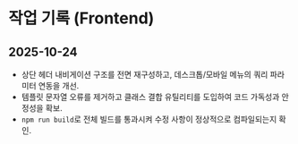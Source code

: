 ﻿# 작업 기록 (Frontend)

## 2025-10-24
- 상단 헤더 내비게이션 구조를 전면 재구성하고, 데스크톱/모바일 메뉴의 쿼리 파라미터 연동을 개선.
- 템플릿 문자열 오류를 제거하고 클래스 결합 유틸리티를 도입하여 코드 가독성과 안정성을 확보.
- `npm run build`로 전체 빌드를 통과시켜 수정 사항이 정상적으로 컴파일되는지 확인.
